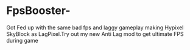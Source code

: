 # FpsBooster-
Got Fed up with the same bad fps and laggy gameplay making Hypixel SkyBlock as LagPixel.Try out my new Anti Lag mod to get ultimate FPS during game
